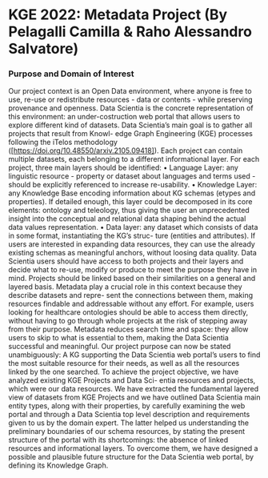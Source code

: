 # KGE 2022: Metadata Project (By Pelagalli Camilla & Raho Alessandro Salvatore)

### Purpose and Domain of Interest
Our project context is an Open Data environment, where anyone is free to use, re-use or
redistribute resources - data or contents - while preserving provenance and openness.
Data Scientia is the concrete representation of this environment: an under-costruction
web portal that allows users to explore different kind of datasets.
Data Scientia’s main goal is to gather all projects that result from Knowl-
edge Graph Engineering (KGE) processes following the iTelos methodology
([https://doi.org/10.48550/arxiv.2105.09418]). Each project can contain multiple datasets,
each belonging to a different informational layer. For each project, three main layers should be
identified:
• Language Layer: any linguistic resource - property or dataset about languages and terms
used - should be explicitly referenced to increase re-usability.
• Knowledge Layer: any Knowledge Base encoding information about KG schemas (etypes
and properties). If detailed enough, this layer could be decomposed in its core elements:
ontology and teleology, thus giving the user an unprecedented insight into the conceptual
and relational data shaping behind the actual data values representation.
• Data layer: any dataset which consists of data in some format, instantiating the KG’s struc-
ture (entities and attributes). If users are interested in expanding data resources, they can
use the already existing schemas as meaningful anchors, without loosing data quality.
Data Scientia users should have access to both projects and their layers and decide what to
re-use, modify or produce to meet the purpose they have in mind. Projects should be linked
based on their similarities on a general and layered basis.
Metadata play a crucial role in this context because they describe datasets and repre-
sent the connections between them, making resources findable and addressable without any
effort. For example, users looking for healthcare ontologies should be able to access them
directly, without having to go through whole projects at the risk of stepping away from their
purpose. Metadata reduces search time and space: they allow users to skip to what is essential
to them, making the Data Scientia successful and meaningful.
Our project purpose can now be stated unambiguously:
A KG supporting the Data Scientia web portal’s users to find the most suitable resource
for their needs, as well as all the resources linked by the one searched.
To achieve the project objective, we have analyzed existing KGE Projects and Data Sci-
entia resources and projects, which were our data resources. We have extracted the
fundamental layered view of datasets from KGE Projects and we have outlined Data Scientia
main entity types, along with their properties, by carefully examining the web portal and through
a Data Scientia top level description and requirements given to us by the domain expert. The
latter helped us understanding the preliminary boundaries of our schema resources, by stating
the present structure of the portal with its shortcomings: the absence of linked resources and
informational layers. To overcome them, we have designed a possible and plausible future
structure for the Data Scientia web portal, by defining its Knowledge Graph.

